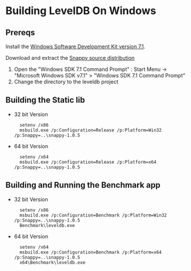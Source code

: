 # Building LevelDB On Windows

## Prereqs 

Install the [Windows Software Development Kit version 7.1](http://www.microsoft.com/downloads/dlx/en-us/listdetailsview.aspx?FamilyID=6b6c21d2-2006-4afa-9702-529fa782d63b).

Download and extract the [Snappy source distribution](http://snappy.googlecode.com/files/snappy-1.0.5.tar.gz)

1. Open the "Windows SDK 7.1 Command Prompt" :
   Start Menu -> "Microsoft Windows SDK v7.1" > "Windows SDK 7.1 Command Prompt"
2. Change the directory to the leveldb project

## Building the Static lib 

* 32 bit Version 

        setenv /x86
        msbuild.exe /p:Configuration=Release /p:Platform=Win32 /p:Snappy=..\snappy-1.0.5

* 64 bit Version 

        setenv /x64
        msbuild.exe /p:Configuration=Release /p:Platform=x64 /p:Snappy=..\snappy-1.0.5


## Building and Running the Benchmark app

* 32 bit Version 

	    setenv /x86
	    msbuild.exe /p:Configuration=Benchmark /p:Platform=Win32 /p:Snappy=..\snappy-1.0.5
		Benchmark\leveldb.exe

* 64 bit Version 

	    setenv /x64
	    msbuild.exe /p:Configuration=Benchmark /p:Platform=x64 /p:Snappy=..\snappy-1.0.5
	    x64\Benchmark\leveldb.exe



